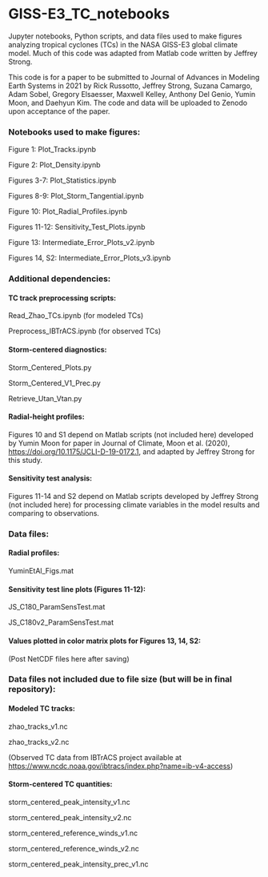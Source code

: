 # GISS-E3_TC_notebooks

Jupyter notebooks, Python scripts, and data files used to make figures analyzing tropical cyclones (TCs) in the NASA GISS-E3 global climate model.
Much of this code was adapted from Matlab code written by Jeffrey Strong.

This code is for a paper to be submitted to Journal of Advances in Modeling Earth Systems in 2021 by 
Rick Russotto, Jeffrey Strong, Suzana Camargo, Adam Sobel, Gregory Elsaesser, Maxwell Kelley, Anthony Del Genio, Yumin Moon, and Daehyun Kim. 
The code and data will be uploaded to Zenodo upon acceptance of the paper. 

### Notebooks used to make figures:

Figure 1: Plot_Tracks.ipynb

Figure 2: Plot_Density.ipynb

Figures 3-7: Plot_Statistics.ipynb

Figures 8-9: Plot_Storm_Tangential.ipynb

Figure 10: Plot_Radial_Profiles.ipynb

Figures 11-12: Sensitivity_Test_Plots.ipynb

Figure 13: Intermediate_Error_Plots_v2.ipynb

Figures 14, S2: Intermediate_Error_Plots_v3.ipynb

### Additional dependencies:

#### TC track preprocessing scripts: 
Read_Zhao_TCs.ipynb (for modeled TCs)

Preprocess_IBTrACS.ipynb (for observed TCs)

#### Storm-centered diagnostics:
Storm_Centered_Plots.py

Storm_Centered_V1_Prec.py

Retrieve_Utan_Vtan.py

#### Radial-height profiles:
Figures 10 and S1 depend on Matlab scripts (not included here) developed by Yumin Moon for paper in Journal of Climate, Moon et al. (2020), https://doi.org/10.1175/JCLI-D-19-0172.1, and adapted by Jeffrey Strong for this study.

#### Sensitivity test analysis:
Figures 11-14 and S2 depend on Matlab scripts developed by Jeffrey Strong (not included here) for processing climate variables in the model results and comparing to observations.

### Data files:

#### Radial profiles:
YuminEtAl_Figs.mat

#### Sensitivity test line plots (Figures 11-12): 
JS_C180_ParamSensTest.mat

JS_C180v2_ParamSensTest.mat

#### Values plotted in color matrix plots for Figures 13, 14, S2:
(Post NetCDF files here after saving)

### Data files not included due to file size (but will be in final repository):

#### Modeled TC tracks:
zhao_tracks_v1.nc

zhao_tracks_v2.nc 

(Observed TC data from IBTrACS project available at https://www.ncdc.noaa.gov/ibtracs/index.php?name=ib-v4-access)

#### Storm-centered TC quantities: 
storm_centered_peak_intensity_v1.nc

storm_centered_peak_intensity_v2.nc

storm_centered_reference_winds_v1.nc

storm_centered_reference_winds_v2.nc

storm_centered_peak_intensity_prec_v1.nc
